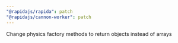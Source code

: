 ```yaml
---
"@rapidajs/rapida": patch
"@rapidajs/cannon-worker": patch
---
```


Change physics factory methods to return objects instead of arrays
